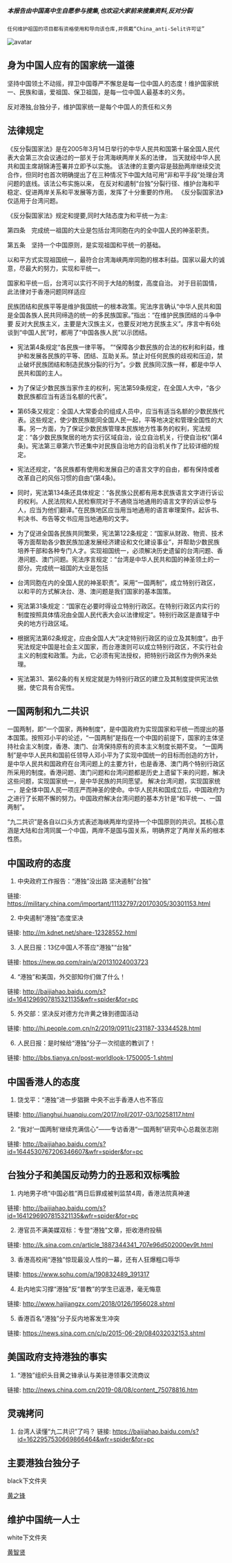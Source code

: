 ##### 本报告由中国高中生自愿参与搜集,也欢迎大家前来搜集资料,反对分裂

```
任何维护祖国的项目都有资格使用和导向该仓库,并佩戴“China_anti-Selit许可证”
```

![avatar](https://img.shields.io/badge/China--Anti--Selit-1.0-green)
## 身为中国人应有的国家统一道德

坚持中国领土不动摇，捍卫中国尊严不懈怠是每一位中国人的态度！维护国家统一、民族和谐，爱祖国、保卫祖国，是每一位中国人最基本的义务。

反对港独,台独分子，维护国家统一是每个中国人的责任和义务

## 法律规定

《反分裂国家法》是在2005年3月14日举行的中华人民共和国第十届全国人民代表大会第三次会议通过的一部关于台湾海峡两岸关系的法律，
当天就经中华人民共和国主席胡锦涛签署并立即予以实施。
该法律的主要内容是鼓励两岸继续交流合作，但同时也首次明确提出了在三种情况下中国大陆可用“非和平手段”处理台湾问题的底线。该法公布实施以来，
在反对和遏制“台独”分裂行径、维护台海和平稳定、促进两岸关系和平发展等方面，发挥了十分重要的作用。
《反分裂国家法》仅适用于台湾问题。

《反分裂国家法》规定和提要,同时大陆态度为和平统一为主:

  第四条　完成统一祖国的大业是包括台湾同胞在内的全中国人民的神圣职责。

  第五条　坚持一个中国原则，是实现祖国和平统一的基础。

  以和平方式实现祖国统一，最符合台湾海峡两岸同胞的根本利益。国家以最大的诚意，尽最大的努力，实现和平统一。

  国家和平统一后，台湾可以实行不同于大陆的制度，高度自治。
对于目前国情，此法律对于香港问题同样适应

民族团结和民族平等是维护我国统一的根本政策。宪法序言确认“中华人民共和国是全国各族人民共同缔造的统一的多民族国家。”指出：“在维护民族团结的斗争中要
反对大民族主义，主要是大汉族主义，也要反对地方民族主义”。序言中有6处谈到“中国人民”时，都用了“中国各族人民”以示团结。

* 宪法第4条规定“各民族一律平等。
”“保障各少数民族的合法的权利和利益，维护和发展各民族的平等、团结、互助关系。禁止对任何民族的歧视和压迫，禁止破坏民族团结和制造民族分裂的行为”。少数
民族同汉族一样，都是中华人民共和国的主人。

* 为了保证少数民族当家作主的权利，宪法第59条规定，在全国人大中，“各少数民族都应当有适当名额的代表”。

* 第65条又规定：全国人大常委会的组成人员中，应当有适当名额的少数民族代表。这些规定，使少数民族能同全国人民一起，平等地决定和管理全国性的大事。另一方面，为了保证少数民族管理本民族地方性事务的权利，宪法规定：“各少数民族聚居的地方实行区域自治，设立自治机关，行使自治权”(第4条)。宪法第三章第六节还集中对民族自治地方的自治机关作了比较详细的规定。

* 宪法还规定，“各民族都有使用和发展自己的语言文字的自由，都有保持或者改革自己的风俗习惯的自由”(第4条)。

* 同时，宪法第134条还具体规定：“各民族公民都有用本民族语言文字进行诉讼的权利。人民法院和人民检察院对于不通晓当地通用的语言文字的诉讼参与人，应当为他们翻译。”在民族地区应当用当地通用的语言审理案件。起诉书、判决书、布告等文书应用当地通用的文字。

* 为了促进全国各民族共同繁荣，宪法第122条规定：“国家从财政、物资、技术等方面帮助各少数民族加速发展经济建设和文化建设事业”，并帮助少数民族培养干部和各种专门人才。实现祖国统一，必须解决历史遗留的台湾问题、香港问题、澳门问题。宪法序言规定：“台湾是中华人民共和国的神圣领土的一部分。完成统一祖国的大业是包括
* 台湾同胞在内的全国人民的神圣职责”。采用“一国两制”，成立特别行政区，以和平的方式解决台、港、澳问题是我们国家的基本国策。
* 宪法第31条规定：“国家在必要时得设立特别行政区。在特别行政区内实行的制度按照具体情况由全国人民代表大会以法律规定”。特别行政区是直辖于中央的地方行政区域。
* 根据宪法第62条规定，应由全国人大“决定特别行政区的设立及其制度”。由于宪法规定中国是社会主义国家，而台港澳则可以成立特别行政区，不实行社会主义的制度和政策。为此，它必须有宪法授权，把特别行政区作为例外来处理。
* 宪法第31、第62条的有关规定就是为特别行政区的建立及其制度提供宪法依据，使它具有合宪性。

## 一国两制和九二共识

一国两制，即“一个国家，两种制度”，是中国政府为实现国家和平统一而提出的基本国策。按照邓小平的论述，“一国两制”是指在一个中国的前提下，国家的主体坚持社会主义制度，香港、澳门、台湾保持原有的资本主义制度长期不变。
“一国两制”是中华人民共和国前任领导人邓小平为了实现中国统一的目标而创造的方针，是中华人民共和国政府在台湾问题上的主要方针，也是香港、澳门两个特别行政区所采用的制度。香港问题、澳门问题和台湾问题都是历史上遗留下来的问题，解决这些问题，实现国家统一，是中华民族的共同愿望。 解决台湾问题，实现国家统一，是全体中国人民一项庄严而神圣的使命。中华人民共和国成立后，中国政府为之进行了长期不懈的努力。中国政府解决台湾问题的基本方针是“和平统一、一国两制”。

“九二共识”是各自以口头方式表述海峡两岸均坚持一个中国原则的共识。其核心意涵是大陆和台湾同属一个中国，两岸不是国与国关系，明确界定了两岸关系的根本性质。

## 中国政府的态度

1. 中央政府工作报告：“港独”没出路 坚决遏制“台独”

链接: https://military.china.com/important/11132797/20170305/30301153.html

2. 中央遏制“港独”态度坚决

链接: http://m.kdnet.net/share-12328552.html

3. 人民日报：13亿中国人不答应"港独"“台独”

链接: https://new.qq.com/rain/a/20131024003723

4. “港独”和美国，外交部知你们做了什么！

链接: http://baijiahao.baidu.com/s?id=1641296907815321135&wfr=spider&for=pc

5. 外交部：坚决反对德方允许黄之锋到德国活动

链接: http://hi.people.com.cn/n2/2019/0911/c231187-33344528.html

6. 人民日报：是时候给“港独”分子一次彻底的教训了！

链接: http://bbs.tianya.cn/post-worldlook-1750005-1.shtml


## 中国香港人的态度

1. 饶戈平：“港独”进一步猖獗 中央不出手香港人也不答应

链接: http://lianghui.huanqiu.com/2017/roll/2017-03/10258117.html

2. “我对‘一国两制’继续充满信心”——专访香港“一国两制”研究中心总裁张志刚

链接: http://baijiahao.baidu.com/s?id=1644530767206346607&wfr=spider&for=pc

## 台独分子和美国反动势力的丑恶和双标嘴脸

1. 内地男子喷“中国必胜”两日后罪成被判监禁4周，香港法院真神速

链接: http://baijiahao.baidu.com/s?id=1641296907815321135&wfr=spider&for=pc

2. 港官员不满美媒双标：专登“港独”文章，拒收港府投稿

链接: http://k.sina.com.cn/article_1887344341_707e96d502000ev9t.html

3. 香港高校闹“港独”惊现最没人性的一幕，还有人狂爆粗口辱华 

链接: https://www.sohu.com/a/190832489_391317

4. 赴内地实习撑“港独”反“普教”的学生已返港，毫无悔意

链接: http://www.haijiangzx.com/2018/0126/1956028.shtml

5. 香港百名“港独”分子反内地客发生冲突

链接: https://news.sina.com.cn/c/p/2015-06-29/084032032153.shtml


## 美国政府支持港独的事实

1. “港独”组织头目黄之锋承认与美驻港领事交流商议

链接: http://news.china.com.cn/2019-08/08/content_75078816.htm

## 灵魂拷问

1. 台湾人读懂“九二共识”了吗？
链接: https://baijiahao.baidu.com/s?id=1622957530669866464&wfr=spider&for=pc

## 主要港独台独分子
black下文件夹

[黄之锋](https://github.com/jsmod2-java-c/China-Anti-Selit/tree/master/black/HuangZhiFeng)

## 维护中国统一人士
white下文件夹

[黄智贤](https://github.com/jsmod2-java-c/China-Anti-Selit/tree/master/white/HuangZhiXian)

